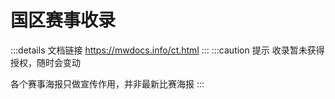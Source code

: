 # 国区赛事收录
:::details 文档链接
https://mwdocs.info/ct.html
:::
:::caution 提示
收录暂未获得授权，随时会变动

各个赛事海报只做宣传作用，并非最新比赛海报
:::

<SiteInfo name="MWLC" url="https://pd.qq.com/s/b58n6sama" preview="https://docs.mwdocs.info/mwlc-logo.jpg" />

<SiteInfo name="CEA" url="https://pd.qq.com/s/8dpjp4sey" preview="https://img1.imgtp.com/2023/09/09/GwA7oue5.jpg" />

<SiteInfo name="AYT" url="https://pd.qq.com/s/9afbs5irz" preview="https://docs.mwdocs.info/700d5e5bf125df3b31237861a2c05405.jpg" />

<SiteInfo name="HLM" url="https://pd.qq.com/s/9s7v9gmld" preview="https://img1.imgtp.com/2023/09/09/2FoWtr5a.jpg" />

<SiteInfo name="CFL" url="https://pd.qq.com/s/9gcn5vsec" preview="https://img1.imgtp.com/2023/09/09/2ftGGDua.jpg" />

<SiteInfo name="DW" url="https://pd.qq.com/s/2udth411x" preview="https://docs.mwdocs.info/mwdw-logo.jpg" />

<SiteInfo name="EVI" url="https://pd.qq.com/s/5voraubc4" preview="https://docs.mwdocs.info/mwevi-logo.jpg" />

<SiteInfo name="Fanplay.CN" url="https://pd.qq.com/s/2a7svtsox" preview="https://img1.imgtp.com/2023/09/09/EumfEwD6.jpg" />

<SiteInfo name="UPLC" url="https://pd.qq.com/s/bcc18v852" preview="https://img1.imgtp.com/2023/09/09/3lFeKBuA.jpg" />
